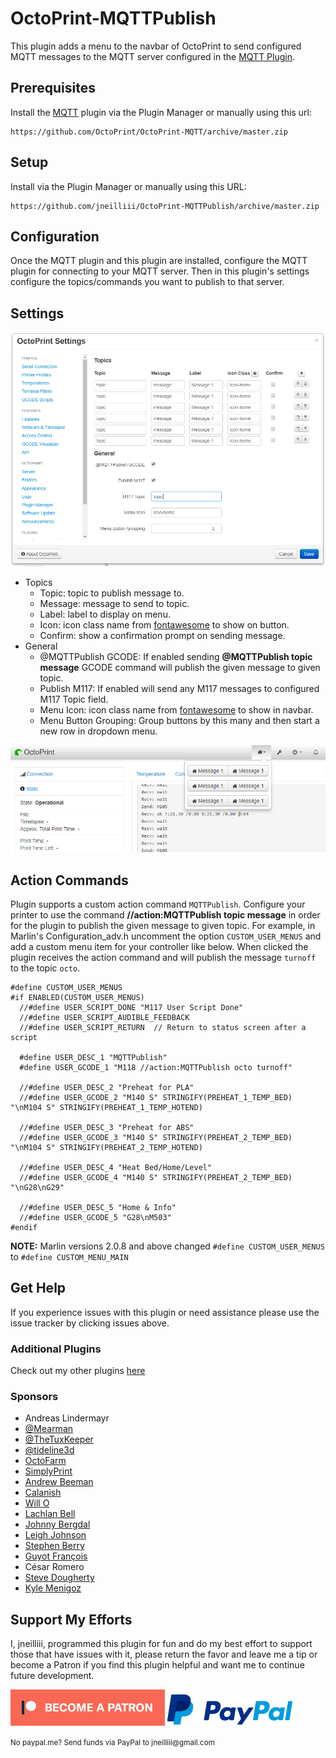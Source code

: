 # OctoPrint-MQTTPublish

This plugin adds a menu to the navbar of OctoPrint to send configured MQTT messages to the MQTT server configured in the [MQTT Plugin](https://plugins.octoprint.org/plugins/mqtt/).

## Prerequisites

Install the [MQTT](https://github.com/OctoPrint/OctoPrint-MQTT) plugin via the Plugin Manager or manually using this url:

	https://github.com/OctoPrint/OctoPrint-MQTT/archive/master.zip

## Setup

Install via the Plugin Manager or manually using this URL:

    https://github.com/jneilliii/OctoPrint-MQTTPublish/archive/master.zip

## Configuration

Once the MQTT plugin and this plugin are installed, configure the MQTT plugin for connecting to your MQTT server.  Then in this plugin's settings configure the topics/commands you want to publish to that server.

## Settings

![screenshot](settings.png)
- Topics
  - Topic: topic to publish message to.
  - Message: message to send to topic.
  - Label: label to display on menu.
  - Icon: icon class name from [fontawesome](https://fontawesome.com/v4.7.0/icons/) to show on button.
  - Confirm: show a confirmation prompt on sending message.
- General
  - @MQTTPublish GCODE: If enabled sending **@MQTTPublish topic message** GCODE command will publish the given message to given topic.
  - Publish M117: If enabled will send any M117 messages to configured M117 Topic field.
  - Menu Icon: icon class name from [fontawesome](https://fontawesome.com/v4.7.0/icons/) to show in navbar.
  - Menu Button Grouping: Group buttons by this many and then start a new row in dropdown menu.

![screenshot](navbar.png)

## Action Commands

Plugin supports a custom action command `MQTTPublish`. Configure your printer to use the command **//action:MQTTPublish topic message** in order for the plugin to publish the given message to given topic. For example, in Marlin's Configuration_adv.h uncomment the option `CUSTOM_USER_MENUS` and add a custom menu item for your controller like below.  When clicked the plugin receives the action command and will publish the message `turnoff` to the topic `octo`.

```
#define CUSTOM_USER_MENUS
#if ENABLED(CUSTOM_USER_MENUS)
  //#define USER_SCRIPT_DONE "M117 User Script Done"
  //#define USER_SCRIPT_AUDIBLE_FEEDBACK
  //#define USER_SCRIPT_RETURN  // Return to status screen after a script

  #define USER_DESC_1 "MQTTPublish"
  #define USER_GCODE_1 "M118 //action:MQTTPublish octo turnoff"

  //#define USER_DESC_2 "Preheat for PLA"
  //#define USER_GCODE_2 "M140 S" STRINGIFY(PREHEAT_1_TEMP_BED) "\nM104 S" STRINGIFY(PREHEAT_1_TEMP_HOTEND)

  //#define USER_DESC_3 "Preheat for ABS"
  //#define USER_GCODE_3 "M140 S" STRINGIFY(PREHEAT_2_TEMP_BED) "\nM104 S" STRINGIFY(PREHEAT_2_TEMP_HOTEND)

  //#define USER_DESC_4 "Heat Bed/Home/Level"
  //#define USER_GCODE_4 "M140 S" STRINGIFY(PREHEAT_2_TEMP_BED) "\nG28\nG29"

  //#define USER_DESC_5 "Home & Info"
  //#define USER_GCODE_5 "G28\nM503"
#endif
```

**NOTE:** Marlin versions 2.0.8 and above changed `#define CUSTOM_USER_MENUS` to `#define CUSTOM_MENU_MAIN`

## Get Help

If you experience issues with this plugin or need assistance please use the issue tracker by clicking issues above.

### Additional Plugins

Check out my other plugins [here](https://plugins.octoprint.org/by_author/#jneilliii)

### Sponsors
- Andreas Lindermayr
- [@Mearman](https://github.com/Mearman)
- [@TheTuxKeeper](https://github.com/thetuxkeeper)
- [@tideline3d](https://github.com/tideline3d/)
- [OctoFarm](https://octofarm.net/)
- [SimplyPrint](https://simplyprint.dk/)
- [Andrew Beeman](https://github.com/Kiendeleo)
- [Calanish](https://github.com/calanish)
- [Will O](https://github.com/4wrxb)
- [Lachlan Bell](https://lachy.io/)
- [Johnny Bergdal](https://github.com/bergdahl)
- [Leigh Johnson](https://github.com/leigh-johnson)
- [Stephen Berry](https://github.com/berrystephenw)
- [Guyot François](https://github.com/iFrostizz)
- César Romero
- [Steve Dougherty](https://github.com/Thynix)
- [Kyle Menigoz](https://menigoz.me)
## Support My Efforts
I, jneilliii, programmed this plugin for fun and do my best effort to support those that have issues with it, please return the favor and leave me a tip or become a Patron if you find this plugin helpful and want me to continue future development.

[![Patreon](patreon-with-text-new.png)](https://www.patreon.com/jneilliii) [![paypal](paypal-with-text.png)](https://paypal.me/jneilliii)

<small>No paypal.me? Send funds via PayPal to jneilliii&#64;gmail&#46;com</small>

